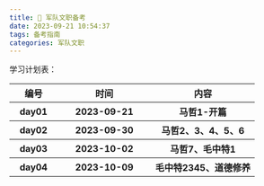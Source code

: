 ```yaml
---
title: 📣 军队文职备考
date: 2023-09-21 10:54:37
tags: 备考指南
categories: 军队文职
---
```




学习计划表：

<table>
    <tr>
        <th style="width:70px">编号</th>
        <th style="width:150px">时间</th>
        <th>内容</th>
    </tr>
    <tr>
        <th>day01</th>
        <th>2023-09-21</th>
        <th>马哲1-开篇</th>
    </tr>
    <tr>
        <th>day02</th>
        <th>2023-09-30</th>
        <th>马哲2、3、4、5、6</th>
    </tr>
    <tr>
        <th>day03</th>
        <th>2023-10-02</th>
        <th>马哲7、毛中特1</th>
    </tr>
    <tr>
        <th>day04</th>
        <th>2023-10-09</th>
        <th>毛中特2345、道德修养</th>
    </tr>
</table>















